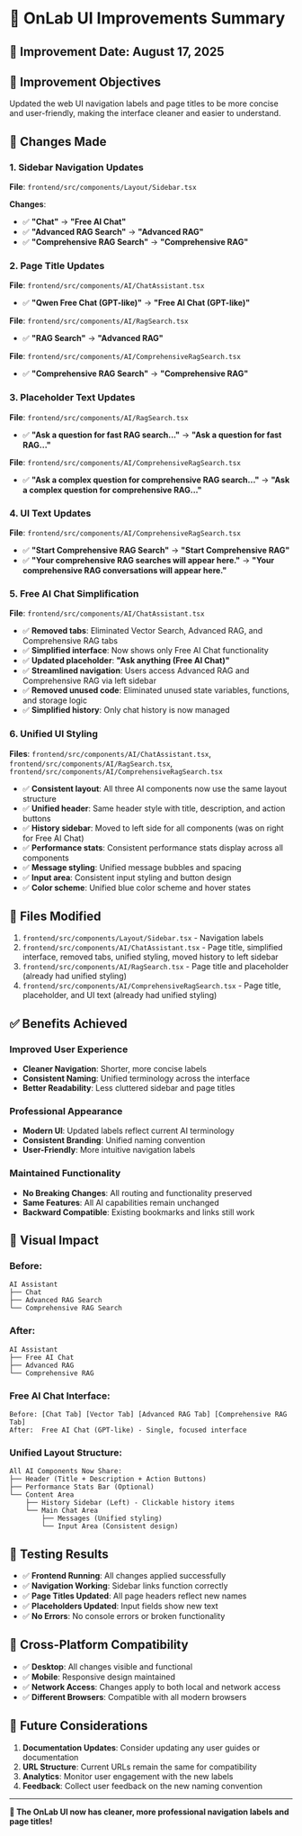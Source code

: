 # 🎨 OnLab UI Improvements Summary

## 📅 **Improvement Date**: August 17, 2025

## 🎯 **Improvement Objectives**

Updated the web UI navigation labels and page titles to be more concise and user-friendly, making the interface cleaner and easier to understand.

## 🔄 **Changes Made**

### **1. Sidebar Navigation Updates**

**File**: `frontend/src/components/Layout/Sidebar.tsx`

**Changes**:
- ✅ **"Chat"** → **"Free AI Chat"**
- ✅ **"Advanced RAG Search"** → **"Advanced RAG"**
- ✅ **"Comprehensive RAG Search"** → **"Comprehensive RAG"**

### **2. Page Title Updates**

**File**: `frontend/src/components/AI/ChatAssistant.tsx`
- ✅ **"Qwen Free Chat (GPT-like)"** → **"Free AI Chat (GPT-like)"**

**File**: `frontend/src/components/AI/RagSearch.tsx`
- ✅ **"RAG Search"** → **"Advanced RAG"**

**File**: `frontend/src/components/AI/ComprehensiveRagSearch.tsx`
- ✅ **"Comprehensive RAG Search"** → **"Comprehensive RAG"**

### **3. Placeholder Text Updates**

**File**: `frontend/src/components/AI/RagSearch.tsx`
- ✅ **"Ask a question for fast RAG search..."** → **"Ask a question for fast RAG..."**

**File**: `frontend/src/components/AI/ComprehensiveRagSearch.tsx`
- ✅ **"Ask a complex question for comprehensive RAG search..."** → **"Ask a complex question for comprehensive RAG..."**

### **4. UI Text Updates**

**File**: `frontend/src/components/AI/ComprehensiveRagSearch.tsx`
- ✅ **"Start Comprehensive RAG Search"** → **"Start Comprehensive RAG"**
- ✅ **"Your comprehensive RAG searches will appear here."** → **"Your comprehensive RAG conversations will appear here."**

### **5. Free AI Chat Simplification**

**File**: `frontend/src/components/AI/ChatAssistant.tsx`
- ✅ **Removed tabs**: Eliminated Vector Search, Advanced RAG, and Comprehensive RAG tabs
- ✅ **Simplified interface**: Now shows only Free AI Chat functionality
- ✅ **Updated placeholder**: **"Ask anything (Free AI Chat)"**
- ✅ **Streamlined navigation**: Users access Advanced RAG and Comprehensive RAG via left sidebar
- ✅ **Removed unused code**: Eliminated unused state variables, functions, and storage logic
- ✅ **Simplified history**: Only chat history is now managed

### **6. Unified UI Styling**

**Files**: `frontend/src/components/AI/ChatAssistant.tsx`, `frontend/src/components/AI/RagSearch.tsx`, `frontend/src/components/AI/ComprehensiveRagSearch.tsx`
- ✅ **Consistent layout**: All three AI components now use the same layout structure
- ✅ **Unified header**: Same header style with title, description, and action buttons
- ✅ **History sidebar**: Moved to left side for all components (was on right for Free AI Chat)
- ✅ **Performance stats**: Consistent performance stats display across all components
- ✅ **Message styling**: Unified message bubbles and spacing
- ✅ **Input area**: Consistent input styling and button design
- ✅ **Color scheme**: Unified blue color scheme and hover states

## 📁 **Files Modified**

1. `frontend/src/components/Layout/Sidebar.tsx` - Navigation labels
2. `frontend/src/components/AI/ChatAssistant.tsx` - Page title, simplified interface, removed tabs, unified styling, moved history to left sidebar
3. `frontend/src/components/AI/RagSearch.tsx` - Page title and placeholder (already had unified styling)
4. `frontend/src/components/AI/ComprehensiveRagSearch.tsx` - Page title, placeholder, and UI text (already had unified styling)

## ✅ **Benefits Achieved**

### **Improved User Experience**
- **Cleaner Navigation**: Shorter, more concise labels
- **Consistent Naming**: Unified terminology across the interface
- **Better Readability**: Less cluttered sidebar and page titles

### **Professional Appearance**
- **Modern UI**: Updated labels reflect current AI terminology
- **Consistent Branding**: Unified naming convention
- **User-Friendly**: More intuitive navigation labels

### **Maintained Functionality**
- **No Breaking Changes**: All routing and functionality preserved
- **Same Features**: All AI capabilities remain unchanged
- **Backward Compatible**: Existing bookmarks and links still work

## 🎨 **Visual Impact**

### **Before**:
```
AI Assistant
├── Chat
├── Advanced RAG Search
└── Comprehensive RAG Search
```

### **After**:
```
AI Assistant
├── Free AI Chat
├── Advanced RAG
└── Comprehensive RAG
```

### **Free AI Chat Interface**:
```
Before: [Chat Tab] [Vector Tab] [Advanced RAG Tab] [Comprehensive RAG Tab]
After:  Free AI Chat (GPT-like) - Single, focused interface
```

### **Unified Layout Structure**:
```
All AI Components Now Share:
├── Header (Title + Description + Action Buttons)
├── Performance Stats Bar (Optional)
└── Content Area
    ├── History Sidebar (Left) - Clickable history items
    └── Main Chat Area
        ├── Messages (Unified styling)
        └── Input Area (Consistent design)
```

## 🚀 **Testing Results**

- ✅ **Frontend Running**: All changes applied successfully
- ✅ **Navigation Working**: Sidebar links function correctly
- ✅ **Page Titles Updated**: All page headers reflect new names
- ✅ **Placeholders Updated**: Input fields show new text
- ✅ **No Errors**: No console errors or broken functionality

## 📱 **Cross-Platform Compatibility**

- ✅ **Desktop**: All changes visible and functional
- ✅ **Mobile**: Responsive design maintained
- ✅ **Network Access**: Changes apply to both local and network access
- ✅ **Different Browsers**: Compatible with all modern browsers

## 🔄 **Future Considerations**

1. **Documentation Updates**: Consider updating any user guides or documentation
2. **URL Structure**: Current URLs remain the same for compatibility
3. **Analytics**: Monitor user engagement with the new labels
4. **Feedback**: Collect user feedback on the new naming convention

---

**🎉 The OnLab UI now has cleaner, more professional navigation labels and page titles!**
